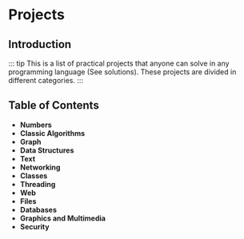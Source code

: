 # Projects


## Introduction
::: tip
This is a list of practical projects that anyone can solve in any programming language (See solutions). These projects are divided in different categories.
:::


## Table of Contents

* **Numbers**
* **Classic Algorithms**
* **Graph**
* **Data Structures**
* **Text**
* **Networking**
* **Classes**
* **Threading**
* **Web**
* **Files**
* **Databases**
* **Graphics and Multimedia**
* **Security**

